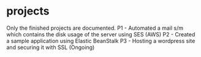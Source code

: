 # projects

Only the finished projects are documented.
P1 - Automated a mail s/m which contains the disk usage of the server using SES (AWS)
P2 - Created a sample application using Elastic BeanStalk
P3 - Hosting a wordpress site and securing it with SSL (Ongoing)
